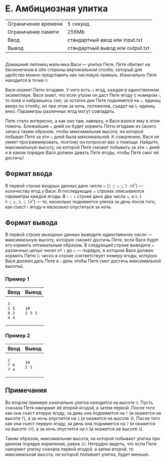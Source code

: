 <div class="problem-statement">
   <div class="header">
      <h1 class="title">E. Амбициозная улитка</h1>
      <table>
         <tr class="time-limit">
            <td class="property-title">Ограничение времени</td>
            <td>5&nbsp;секунд</td>
         </tr>
         <tr class="memory-limit">
            <td class="property-title">Ограничение памяти</td>
            <td>256Mb</td>
         </tr>
         <tr class="input-file">
            <td class="property-title">Ввод</td>
            <td colspan="1">стандартный ввод или input.txt</td>
         </tr>
         <tr class="output-file">
            <td class="property-title">Вывод</td>
            <td colspan="1">стандартный вывод или output.txt</td>
         </tr>
      </table>
   </div>
   <h2></h2>
   <div class="legend"> Домашний питомец мальчика Васи — улитка Петя. Петя обитает на бесконечном в обе стороны вертикальном столбе, который для
      удобства можно представить как числовую прямую. Изначально Петя находится в точке <!--l. 47--><math display="inline" style="text-indent:
      0em;" xmlns="http://www.w3.org/1998/Math/MathML"><mn>0</mn></math>. <!--l. 49-->
      <p style="text-indent: 0em;">Вася кормит Петю ягодами. У него есть <!--l. 49--><math display="inline" style="text-indent:
      0em;" xmlns="http://www.w3.org/1998/Math/MathML"><mi>n</mi></math> ягод, каждая в единственном экземпляре. Вася знает, что
      если утром он даст Пете ягоду с номером <!--l. 50--><math display="inline" style="text-indent: 0em;" xmlns="http://www.w3.org/1998/Math/MathML"><mi>i</mi></math>,
      то поев и набравшись сил, за остаток дня Петя поднимется на <!--l. 50--><math display="inline" style="text-indent: 0em;" xmlns="http://www.w3.org/1998/Math/MathML"><msub><mrow><mi>a</mi></mrow><mrow><mi>i</mi></mrow></msub></math>
      единиц вверх по столбу, но при этом за ночь, потяжелев, съедет на <!--l. 50--><math display="inline" style="text-indent: 0em;"
      xmlns="http://www.w3.org/1998/Math/MathML"><msub><mrow><mi>b</mi></mrow><mrow><mi>i</mi></mrow></msub></math> единиц вниз.
      Параметры различных ягод могут совпадать. <!--l. 53-->
      </p><p style="text-indent: 0em;">Пете стало интересно, а как оно там, наверху, и Вася взялся ему в этом помочь. Ближайшие
      <!--l. 53--><math display="inline" style="text-indent: 0em;" xmlns="http://www.w3.org/1998/Math/MathML"><mi>n</mi></math>
      дней он будет кормить Петю ягодами из своего запаса таким образом, чтобы максимальная высота, на которой побывал Петя за эти
      <!--l. 53--><math display="inline" style="text-indent: 0em;" xmlns="http://www.w3.org/1998/Math/MathML"><mi>n</mi></math>
      дней была максимальной. К сожалению, Вася не умеет программировать, поэтому он попросил вас о помощи. Найдите, максимальную
      высоту, на которой Петя сможет побывать за эти <!--l. 53--><math display="inline" style="text-indent: 0em;" xmlns="http://www.w3.org/1998/Math/MathML"><mi>n</mi></math>
      дней и в каком порядке Вася должен давать Пете ягоды, чтобы Петя смог её достичь! </p>
      <p></p>
      
   </div>
   <h2>Формат ввода</h2>
   <div class="input-specification"> В первой строке входных данных дано число <!--l. 56--><math display="inline" style="text-indent: 0em;" xmlns="http://www.w3.org/1998/Math/MathML"><mi>n</mi></math>
      (<!--l. 56--><math display="inline" style="text-indent: 0em;" xmlns="http://www.w3.org/1998/Math/MathML"><mn>1</mn> <mo>≤</mo>
      <mi>n</mi> <mo>≤</mo> <mn>5</mn> <mo>⋅</mo> <mn>1</mn><msup><mrow><mn>0</mn></mrow><mrow><mn>5</mn></mrow></msup></math>)&nbsp;—
      количество ягод у Васи. В последующих <!--l. 57--><math display="inline" style="text-indent: 0em;" xmlns="http://www.w3.org/1998/Math/MathML"><mi>n</mi></math>
      строках описываются параметры каждой ягоды. В <!--l. 58--><math display="inline" style="text-indent: 0em;" xmlns="http://www.w3.org/1998/Math/MathML"><mi>i</mi>
      <mo>+</mo> <mn>1</mn></math> строке дано два числа <!--l. 58--><math display="inline" style="text-indent: 0em;" xmlns="http://www.w3.org/1998/Math/MathML"><msub><mrow><mi>a</mi></mrow><mrow><mi>i</mi></mrow></msub></math>
      и <!--l. 58--><math display="inline" style="text-indent: 0em;" xmlns="http://www.w3.org/1998/Math/MathML"><msub><mrow><mi>b</mi></mrow><mrow><mi>i</mi></mrow></msub></math>
      (<!--l. 58--><math display="inline" style="text-indent: 0em;" xmlns="http://www.w3.org/1998/Math/MathML"><mn>0</mn> <mo>≤</mo>
      <msub><mrow><mi>a</mi></mrow><mrow><mi>i</mi></mrow></msub><mo>,</mo><msub><mrow><mi>b</mi></mrow><mrow><mi>i</mi></mrow></msub>
      <mo>≤</mo> <mn>1</mn><msup><mrow><mn>0</mn></mrow><mrow><mn>9</mn></mrow></msup></math>)&nbsp;— то, насколько поднимется улитка
      за день после того, как съест <!--l. 58--><math display="inline" style="text-indent: 0em;" xmlns="http://www.w3.org/1998/Math/MathML"><mi>i</mi></math>
      ягоду и насколько опуститься за ночь. 
   </div>
   <h2>Формат вывода</h2>
   <div class="output-specification"> В первой строке выходных данных выведите единственное число — максимальную высоту, которую сможет достичь Петя, если Вася
      будет его кормить оптимальным образом. В следующей строке выведите <!--l. 62--><math display="inline" style="text-indent:
      0em;" xmlns="http://www.w3.org/1998/Math/MathML"><mi>n</mi></math> различных целых чисел от <!--l. 62--><math display="inline"
      style="text-indent: 0em;" xmlns="http://www.w3.org/1998/Math/MathML"><mn>1</mn></math> до <!--l. 62--><math display="inline"
      style="text-indent: 0em;" xmlns="http://www.w3.org/1998/Math/MathML"><mi>n</mi></math>&nbsp;— порядок, в котором Вася должен
      кормить Петю (<!--l. 62--><math display="inline" style="text-indent: 0em;" xmlns="http://www.w3.org/1998/Math/MathML"><mi>i</mi></math>
      число в строке соответствует номеру ягоды, которую Вася должен дать Пете в <!--l. 62--><math display="inline" style="text-indent:
      0em;" xmlns="http://www.w3.org/1998/Math/MathML"><mi>i</mi></math> день чтобы Петя смог достичь максимальной высоты). 
   </div>
   <h3>Пример 1</h3>
   <table class="sample-tests">
      <thead>
         <tr>
            <th>Ввод</th>
            <th>Вывод</th>
         </tr>
      </thead>
      <tbody>
         <tr>
            <td><pre>3
1 5
8 2
4 4
</pre></td>
            <td><pre>10
2 3 1 
</pre></td>
         </tr>
      </tbody>
   </table>
   <h3>Пример 2</h3>
   <table class="sample-tests">
      <thead>
         <tr>
            <th>Ввод</th>
            <th>Вывод</th>
         </tr>
      </thead>
      <tbody>
         <tr>
            <td><pre>2
7 6
7 4
</pre></td>
            <td><pre>10
2 1 
</pre></td>
         </tr>
      </tbody>
   </table>
   <h2>Примечания</h2>
   <div class="notes"> Во втором примере изначально улитка находится на высоте <!--l. 65--><math display="inline" style="text-indent: 0em;" xmlns="http://www.w3.org/1998/Math/MathML"><mn>0</mn></math>.
      Пусть сначала Петя накормит её второй ягодой, а затем первой. После того как она съест вторую ягоду, за день она поднимется
      на <!--l. 67--><math display="inline" style="text-indent: 0em;" xmlns="http://www.w3.org/1998/Math/MathML"><mn>7</mn></math>
      (и окажется на высоте <!--l. 67--><math display="inline" style="text-indent: 0em;" xmlns="http://www.w3.org/1998/Math/MathML"><mn>7</mn></math>),
      а за ночь опустится на <!--l. 67--><math display="inline" style="text-indent: 0em;" xmlns="http://www.w3.org/1998/Math/MathML"><mn>4</mn></math>
      (и окажется на высоте <!--l. 67--><math display="inline" style="text-indent: 0em;" xmlns="http://www.w3.org/1998/Math/MathML"><mn>3</mn></math>).
      После того как она съест первую ягоду, за день она поднимется на <!--l. 68--><math display="inline" style="text-indent: 0em;"
      xmlns="http://www.w3.org/1998/Math/MathML"><mn>7</mn></math> (и окажется на высоте <!--l. 68--><math display="inline" style="text-indent:
      0em;" xmlns="http://www.w3.org/1998/Math/MathML"><mn>1</mn><mn>0</mn></math>), а за ночь опустится на <!--l. 68--><math display="inline"
      style="text-indent: 0em;" xmlns="http://www.w3.org/1998/Math/MathML"><mn>6</mn></math> (и окажется на высоте <!--l. 68--><math
      display="inline" style="text-indent: 0em;" xmlns="http://www.w3.org/1998/Math/MathML"><mn>4</mn></math>). <!--l. 70-->
      <p style="text-indent: 0em;">Таким образом, максимальная высота, на которой побывает улитка при данном порядке кормления,
      равна <!--l. 70--><math display="inline" style="text-indent: 0em;" xmlns="http://www.w3.org/1998/Math/MathML"><mn>1</mn><mn>0</mn></math>.
      Нетрудно видеть, что если Петя накормит улитку сначала первой ягодой, а затем второй, то максимальная высота, на которой побывает
      улитка, будет меньше. </p>
      
   </div>
</div>